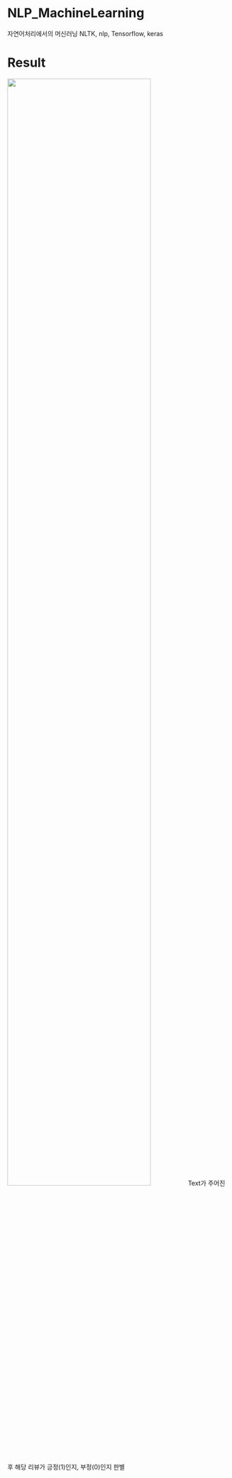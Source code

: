 # NLP_MachineLearning
자연어처리에서의 머신러닝 NLTK, nlp, Tensorflow, keras

# Result
<img width="80%" src="https://user-images.githubusercontent.com/82865325/146675643-5a4d3c1e-03f9-4868-9e7c-456c07d147dc.png"/>
Text가 주어진 후 해당 리뷰가 긍정(1)인지, 부정(0)인지 판별
